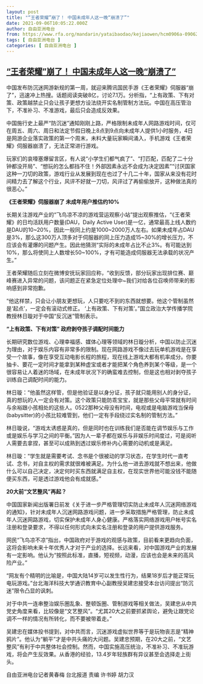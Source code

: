 ```yaml
---
layout: post
title: "“王者荣耀”崩了！ 中国未成年人这一晚“崩溃了”"
date: 2021-09-06T10:05:22.000Z
author: 自由亚洲电台
from: https://www.rfa.org/mandarin/yataibaodao/kejiaowen/hcm0906a-09062021060405.html
tags: [ 自由亚洲电台 ]
categories: [ 自由亚洲电台 ]
---
```

<!--1630922722000-->
[“王者荣耀”崩了！ 中国未成年人这一晚“崩溃了”](https://www.rfa.org/mandarin/yataibaodao/kejiaowen/hcm0906a-09062021060405.html)
------

<div>
<p class="p1">中国发布防沉迷网游新规的第一周，就迎来腾讯国民手游《王者荣耀》伺服器“崩了”，迅速冲上热搜。话题阅读突破8亿，讨论7.1万。分析指，“上有政策、下有对策、政策越禁止只会让孩子更想方设法绕开实名制管制方法玩。中国在高压管治下，不准补习、不准游戏，最后只会造成反效果。</p><p class="p1">中国施行史上最严“防沉迷”通知刚刚上路，严格限制未成年人网路游戏时间，仅可在周五、周六、周日和法定节假日晚上8点到9点向未成年人提供1小时服务，4日是网游企业落实政策的第一个周末，未料大量玩家瞬间涌入，手机游戏《王者荣耀》伺服器崩溃了，无法正常进行游戏。</p><p class="p1">玩家们的哀嚎塞爆留言区，有人说“小学生们都气疯了”、“打匹配，匹配了二十分钟都没开局”、“想玩的怎么都挡不住！外部因素永<span class="s1">远</span>不会成为决定因素”“讨厌国家这种一刀切的政策，游戏行业从发展到现在也过了十几二十年，国家从来没有花时间精力去了解这个行业，风评不好就一刀切，风评过了再偷偷放开，这种做法真的很恶心。”</p><p class="p1"><strong>《王者荣耀》伺服器崩了 未成年用户推估约10%</strong></p><p class="p1">长期关注游戏产业的“飞鸟凉不凉的游戏营运观察小站”提出观察推估，“《王者荣耀》的日均活跃用户数量(DAU，Daily Active User)是一亿，通常最高上线人数约是DAU的10~20%，因此一般同上约是1000~2000万人左右。如果未成年占DAU是3%，那么这300万人顶多对于伺服器的同上压力造成15~30%的增长压力，不应该会有灌爆的问题产生。因此他猜测“实际的未成年占比不止3%。有可能达到10%，那么将使同上人数增长50~100%，才有可能造成伺服器无法承载的状况产生。”</p><p class="p1">王者荣耀随后立刻在微博安抚玩家回应称，“收到反馈，部分玩家出现排位赛、巅峰赛进入异常的问题，该问题正在紧急定位处理中~我们对给各位召唤师带来的影响感到非常抱歉。</p><p class="p1">“他这样禁，只会让小朋友更想玩，人只要吃不到的东西就想要。他这个管制虽然是‘起点’，一定会有滚动式修正。 ‘上有政策、下有对策’。”国立政治大学传播学院教授林日璇对于中国“反沉迷”管制表示。</p><p class="p1"><strong>“上有政策、下有对策” 政府剥夺孩子调配时间能力</strong></p><p class="p1">长期研究数位游戏、心理幸福感、媒体心理等领域的林日璇分析，中国以防止沉迷为理由，对于娱乐内容有非常多的限制。现在网路游戏不像过去玩单机游戏是在享受一个故事，像在享受互动电影长程的旅程，现在线上游戏大都有机率成分。你要抽卡、要花一定时间才能拿到某种虚宝或者才能把某个角色养到某个等级，是一个很容易让人着迷的场域，在未成年状况下的确蛮难去控制，但是这也相对剥夺孩子训练自己调配时间的能力。</p><p class="p1">林日璇：“他虽然这样管，但是他验证是以身分证，孩子就只能用别人的身分证，真的想玩的人一定会有对策。这个政策只能防乖宝宝，就是那些父母平常就有时间与余裕跟小孩相处的这些人。0522那种父母没有时间，电视或是电脑游戏当保母(babysitter)的小孩比较难管到，他们一定有手段绕过实名制的管制方法。”</p><p class="p1">林日璇说，“游戏太诱惑是真的，但是同时也在训练我们是否能在调节娱乐与工作或是娱乐与学习之间的平衡。”因为人一辈子都在娱乐与非娱乐时间度过，可是阅听人需要去拿捏，甚至可以成熟到透过娱乐修补内心需要的动机或是满足。</p><p class="p1">林日璇：“学生就是需要考试、念书是个很被动的学习状态，在学生时代一直考试、念书，对自主权的需求就很难被满足。为什么他一进去游戏就不想出来，他做什么可以自己决定，决定何时买东西就满足自主权，在现实世界他可能没钱不能随便买东西，可是透过游戏他会有成就感。”</p><p class="p1"><strong>20大前“文艺整风”再起？</strong></p><p class="p1">中国国家新闻出版署日前发《关于进一步严格管理切实防止未成年人沉迷网络游戏的通知》，针对未成年人沉迷网路游戏问题，进一步采取措施严格管理，防止未成年人沉迷网路游戏，切实保护未成年人身心健康。严格落实网络游戏用户帐号实名注册和登录要求，不得以任何形式向未实名注册和登录的用户提供游戏服务。</p><p class="p1">网民“飞鸟凉不凉”指出，中国政府对于游戏的观感与政策，目前看来更趋向负面，这将会影响未来十年优秀人才对于产业的选择。长<span class="s1">远</span>来看，对中国游戏产业的发展有一定影响。他认为“按照此标准，直播，短视频，动漫，应该也会是未来的高风险产业。”</p><p class="p1">“网友有个精明的比喻是，中国大陆14岁可以发生性行为，结果18岁后才能正常玩电玩游戏。”台北海洋科技大学通识教育中心副教授吴建忠接受本台访问提出“防沉迷”限令凸显的讽刺。</p><p class="p1">对于中共一连串整治娱乐圈乱象、整顿饭圈、管制游戏等相关做法，吴建忠从中共党史角度来看，比较像是“文艺整风”。“尤其20大之前要抓紧舆论，避免让跟党论调不一样的情况有所转化，而不要被带着走。”</p><p class="p1">吴建忠在媒体投书提到，对中共而言，沉迷游戏虚拟世界等于是玩物丧志是“精神鸦片”。他认为“躺平”才是中共头痛的大问题。吴建忠预期，在20大之前，“文艺整风”有利于中共整体社会控制。然而，中国实施高压统治，不准补习、不准玩游戏，将会产生反效果。从香港的经验，13.4岁年轻族群有异议甚至会选择走上街头。</p><p class="p1">自由亚洲电台记者黄春梅 台北报道 责编 许书婷 胡力汉</p>
</div>
